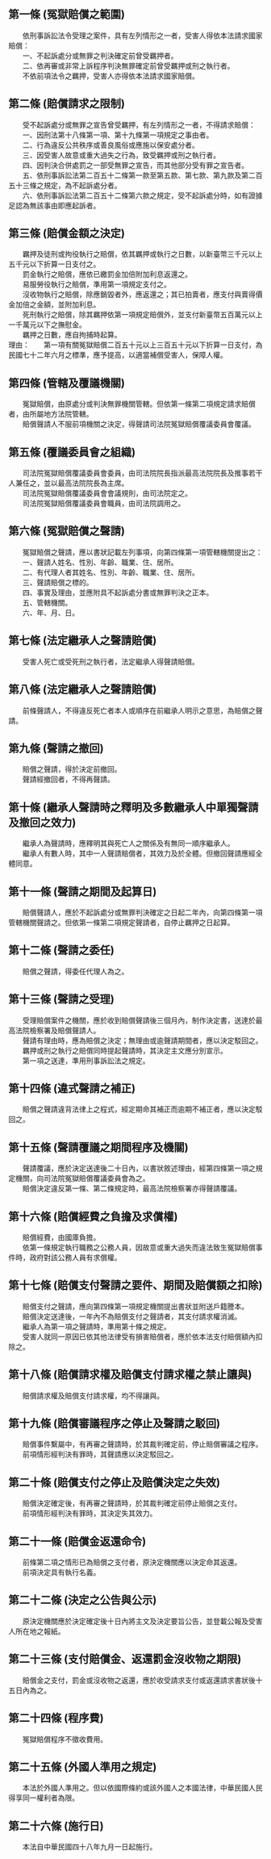 第一條 (冤獄賠償之範圍)
-----------------------
　　依刑事訴訟法令受理之案件，具有左列情形之一者，受害人得依本法請求國家賠償：  
　　一、不起訴處分或無罪之判決確定前曾受羈押者。  
　　二、依再審或非常上訴程序判決無罪確定前曾受羈押或刑之執行者。  
　　不依前項法令之羈押，受害人亦得依本法請求國家賠償。  


第二條 (賠償請求之限制)
-----------------------
　　受不起訴處分或無罪之宣告曾受羈押，有左列情形之一者，不得請求賠償：  
　　一、因刑法第十八條第一項、第十九條第一項規定之事由者。  
　　二、行為違反公共秩序或善良風俗或應施以保安處分者。  
　　三、因受害人故意或重大過失之行為，致受羈押或刑之執行者。  
　　四、因判決合併處罰之一部受無罪之宣告，而其他部分受有罪之宣告者。  
　　五、依刑事訴訟法第二百五十二條第一款至第五款、第七款、第九款及第二百五十三條之規定，為不起訴處分者。  
　　六、依刑事訴訟法第二百五十二條第六款之規定，受不起訴處分時，如有證據足認為無該事由即應起訴者。  


第三條 (賠償金額之決定)
-----------------------
　　羈押及徒刑或拘役執行之賠償，依其羈押或執行之日數，以新臺幣三千元以上五千元以下折算一日支付之。  
　　罰金執行之賠償，應依已繳罰金加倍附加利息返還之。  
　　易服勞役執行之賠償，準用第一項規定支付之。  
　　沒收物執行之賠償，除應銷毀者外，應返還之；其已拍賣者，應支付與賣得價金加倍之金額，並附加利息。  
　　死刑執行之賠償，除其羈押依第一項規定賠償外，並支付新臺幣五百萬元以上一千萬元以下之撫慰金。  
　　羈押之日數，應自拘捕時起算。  
理由：　　第一項有關冤獄賠償二百五十元以上三百五十元以下折算一日支付，為民國七十二年六月之標準，應予提高，以適當補償受害人，保障人權。

第四條 (管轄及覆議機關)
-----------------------
　　冤獄賠償，由原處分或判決無罪機關管轄。但依第一條第二項規定請求賠償者，由所屬地方法院管轄。  
　　賠償聲請人不服前項機關之決定，得聲請司法院冤獄賠償覆議委員會覆議。  


第五條 (覆議委員會之組織)
-------------------------
　　司法院冤獄賠償覆議委員會委員，由司法院院長指派最高法院院長及推事若干人兼任之，並以最高法院院長為主席。  
　　司法院冤獄賠償覆議委員會會議規則，由司法院定之。  
　　司法院冤獄賠償覆議委員會職員，由司法院調用之。  


第六條 (冤獄賠償之聲請)
-----------------------
　　冤獄賠償之聲請，應以書狀記載左列事項，向第四條第一項管轄機關提出之：  
　　一、聲請人姓名、性別、年齡、職業、住、居所。  
　　二、有代理人者其姓名、性別、年齡、職業、住、居所。  
　　三、聲請賠償之標的。  
　　四、事實及理由，並應附具不起訴處分書或無罪判決之正本。  
　　五、管轄機關。  
　　六、年、月、日。  


第七條 (法定繼承人之聲請賠償)
-----------------------------
　　受害人死亡或受死刑之執行者，法定繼承人得聲請賠償。  


第八條 (法定繼承人之聲請賠償)
-----------------------------
　　前條聲請人，不得違反死亡者本人或順序在前繼承人明示之意思，為賠償之聲請。  


第九條 (聲請之撤回)
-------------------
　　賠償之聲請，得於決定前撤回。  
　　聲請經撤回者，不得再聲請。  


第十條 (繼承人聲請時之釋明及多數繼承人中單獨聲請及撤回之效力)
-------------------------------------------------------------
　　繼承人為聲請時，應釋明其與死亡人之關係及有無同一順序繼承人。  
　　繼承人有數人時，其中一人聲請賠償者，其效力及於全體。但撤回聲請應經全體同意。  


第十一條 (聲請之期間及起算日)
-----------------------------
　　賠償聲請人，應於不起訴處分或無罪判決確定之日起二年內，向第四條第一項管轄機關聲請之。但依第一條第二項規定聲請者，自停止羈押之日起算。  


第十二條 (聲請之委任)
---------------------
　　賠償之聲請，得委任代理人為之。  


第十三條 (聲請之受理)
---------------------
　　受理賠償案件之機關，應於收到賠償聲請後三個月內，制作決定書，送達於最高法院檢察署及賠償聲請人。  
　　聲請有理由時，應為賠償之決定；無理由或逾聲請期間者，應以決定駁回之。  
　　羈押或刑之執行之賠償同時提起聲請時，其決定主文應分別宣示。  
　　第一項之送達，準用刑事訴訟法之規定。  


第十四條 (違式聲請之補正)
-------------------------
　　賠償之聲請違背法律上之程式，經定期命其補正而逾期不補正者，應以決定駁回之。  


第十五條 (聲請覆議之期間程序及機關)
-----------------------------------
　　聲請覆議，應於決定送達後二十日內，以書狀敘述理由，經第四條第一項之規定機關，向司法院冤獄賠償覆議委員會為之。  
　　賠償決定違反第一條、第二條規定時，最高法院檢察署亦得聲請覆議。  


第十六條 (賠償經費之負擔及求償權)
---------------------------------
　　賠償經費，由國庫負擔。  
　　依第一條規定執行職務之公務人員，因故意或重大過失而違法致生冤獄賠償事件時，政府對該公務人員有求償權。  


第十七條 (賠償支付聲請之要件、期間及賠償額之扣除)
-------------------------------------------------
　　賠償支付之聲請，應向第四條第一項規定機關提出書狀並附送戶籍謄本。  
　　賠償決定送達後，一年內不為賠償支付之聲請者，其支付請求權消滅。  
　　繼承人為第一項之聲請時，準用第十條之規定。  
　　受害人就同一原因已依其他法律受有損害賠償者，應於依本法支付賠償額內扣除之。  


第十八條 (賠償請求權及賠償支付請求權之禁止讓與)
-----------------------------------------------
　　賠償請求權及賠償支付請求權，均不得讓與。  


第十九條 (賠償審議程序之停止及聲請之駁回)
-----------------------------------------
　　賠償事件繫屬中，有再審之聲請時，於其裁判確定前，停止賠償審議之程序。  
　　前項情形經判決有罪時，其聲請應以決定駁回之。  


第二十條 (賠償支付之停止及賠償決定之失效)
-----------------------------------------
　　賠償決定確定後，有再審之聲請時，於其裁判確定前停止賠償之支付。  
　　前項情形經判決有罪時，其決定失其效力。  


第二十一條 (賠償金返還命令)
---------------------------
　　前條第二項之情形已為賠償之支付者，原決定機關應以決定命其返還。  
　　前項決定具有執行名義。  


第二十二條 (決定之公告與公示)
-----------------------------
　　原決定機關應於決定確定後十日內將主文及決定要旨公告，並登載公報及受害人所在地之報紙。  


第二十三條 (支付賠償金、返還罰金沒收物之期限)
---------------------------------------------
　　賠償金之支付，罰金或沒收物之返還，應於收受請求支付或返還請求書狀後十五日內為之。  


第二十四條 (程序費)
-------------------
　　冤獄賠償程序不徵收費用。  


第二十五條 (外國人準用之規定)
-----------------------------
　　本法於外國人準用之。但以依國際條約或該外國人之本國法律，中華民國人民得享同一權利者為限。  


第二十六條 (施行日)
-------------------
　　本法自中華民國四十八年九月一日起施行。